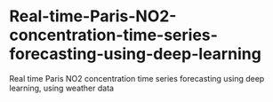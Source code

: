 # Real-time-Paris-NO2-concentration-time-series-forecasting-using-deep-learning
Real time Paris NO2 concentration time series forecasting using deep learning, using weather data 

